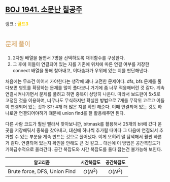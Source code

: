 # <span style="font-size:17pt; font-weight:bold">[BOJ 1941. 소문난 칠공주](https://www.acmicpc.net/problem/1941)</span>
랭크 : <span style="color:gold">__골드3__</span>
<br>

# <span style="font-size:15pt;color:BurlyWood">문제 풀이</span>

1. 2차원 배열을 돌면서 7명을 선택하도록 재귀함수를 구성한다.
2. 그 후에 이들이 연결되어 있는 지를 기존에 위치에 따른 연결 여부를 저장한 connect 배열을 통해 찾아내고, 이다솜파가 우위에 있는 지를 판단해낸다.

처음에는 무조건 이어서 가야한다는 생각에 꽤나 고전한 문제이다. dfs, bfs 문제를 풀다보면 영토를 확장하는 문제를 많이 풀다보니 거기에 좀 너무 적응해버린 것 같다. 계속 연결시켜나가면서 문제를 풀려고 하면 중복이 상당히 나온다. 따라서 보드판이 5x5로 고정된 것을 이용하여, 너무나도 무식하지만 확실한 방법으로 7개를 무작위 고르고 이들이 연결되어 있는 것과 S가 4개 더 많은 지를 확인 해준다. 이때 연결되어 있는 것도 하나로만 연결되어야하기 떄문에 union find를 잘 활용해주면 된다.

다른 사람 코드가 훨씬 빨라서 찾아보니깐, bitmask를 활용해서 25개의 bit에 갔다 온 곳을 저장해둬서 중복을 찾아내고, 대신에 하나씩 추가될 때마다 그 다음에 연결되서 추가할 수 있는 부분을 계속 만드는 것으로 풀어냈다. 이게 오히려 덜 탐색해서 훨씬 빠른 거 같다. 연결되어 있는지 확인을 안해도 큰 것 같고... 대신에 이 방법은 공간복잡도가 기하급수적으로 올라간다. 공간 복잡도와 시간 복잡도를 둘다 잡는건 불가능해 보인다.
<br>

|`알고리즘`|`시간복잡도`|`공간복잡도`|
|:---:|:---:|:---:|
| Brute force, DFS, Union Find | $O(N^2)$| $O(N^2)$ |

<br><br>
